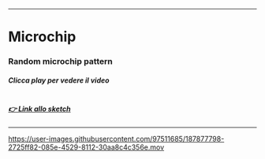 ----

# Microchip

### Random microchip pattern
##### Clicca play per vedere il video
##### <br>[👉 Link allo sketch](https://editor.p5js.org/micheletunzi/sketches/KQtQ6-fbg) 

----


https://user-images.githubusercontent.com/97511685/187877798-2725ff82-085e-4529-8112-30aa8c4c356e.mov





